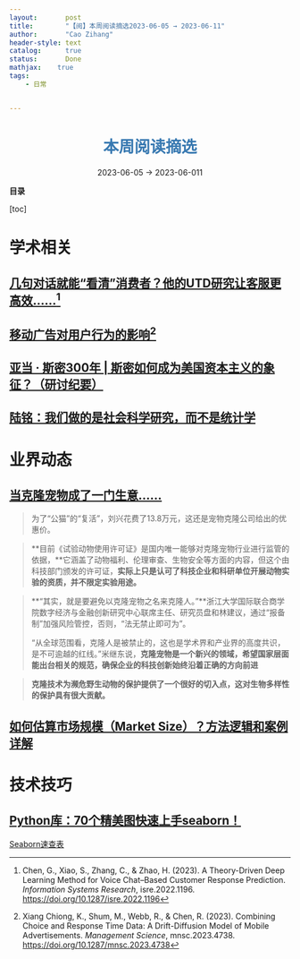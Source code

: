 ```yaml
---
layout:       post
title:        "【阅】本周阅读摘选2023-06-05 → 2023-06-11"
author:       "Cao Zihang"
header-style: text
catalog:      true
status:		  Done
mathjax: 	true
tags:
    - 日常


---
```


# <center><font color="#3879B1">本周阅读摘选</font></center>

<center>2023-06-05 → 2023-06-011</center>

**目录**

[toc]

# 学术相关

##  [几句对话就能“看清”消费者？他的UTD研究让客服更高效......](https://mp.weixin.qq.com/s/E_sIIxfeU8agKDkbhqjSZQ)[^1]



## [移动广告对用户行为的影响](https://mp.weixin.qq.com/s/5kzN6PfWuTFbMQ2k1OwMag)[^2]



## [亚当 · 斯密300年 | 斯密如何成为美国资本主义的象征？（研讨纪要）](https://mp.weixin.qq.com/s/xr-Xt4h6e1RnABDmCcwcsg)



## [陆铭：我们做的是社会科学研究，而不是统计学](https://mp.weixin.qq.com/s/0U8X3uw1NTQzVMKWyfyzWQ)



# 业界动态

## [当克隆宠物成了一门生意……](https://mp.weixin.qq.com/s/LJRmTPkilw8m9KmQBHCyzQ)

> 为了“公猫”的“复活”，刘兴花费了13.8万元，这还是宠物克隆公司给出的优惠价。

> **目前《试验动物使用许可证》是国内唯一能够对克隆宠物行业进行监管的依据，**它涵盖了动物福利、伦理审查、生物安全等方面的内容，但这个由科技部门颁发的许可证，**实际上只是认可了科技企业和科研单位开展动物实验的资质，并不限定实验用途。**

> **“其实，就是要避免以克隆宠物之名来克隆人。”**浙江大学国际联合商学院数字经济与金融创新研究中心联席主任、研究员盘和林建议，通过“报备制”加强风险管控，否则，“法无禁止即可为”。
>
> “从全球范围看，克隆人是被禁止的，这也是学术界和产业界的高度共识，是不可逾越的红线。”米继东说，**克隆宠物是一个新兴的领域，希望国家层面能出台相关的规范，确保企业的科技创新始终沿着正确的方向前进**

> **克隆技术为濒危野生动物的保护提供了一个很好的切入点，这对生物多样性的保护具有很大贡献。**

## [如何估算市场规模（Market Size）？方法逻辑和案例详解](https://www.toutiao.com/article/7238864063537742376/?app=news_article_lite&timestamp=1686108427&use_new_style=1&req_id=2023060711270646A2DEBBD1D6B8A855AD&group_id=7238864063537742376&share_token=6e246864-2348-48c6-beb9-c7097cb2c3fa&source=m_redirect&wid=1686748845212)



# 技术技巧

## [Python库：70个精美图快速上手seaborn！](https://mp.weixin.qq.com/s/UAMZd1-t08ytDseOddBQ8g)

[Seaborn速查表](http://seaborn.pydata.org/examples/different_scatter_variables.html)



[^1]: Chen, G., Xiao, S., Zhang, C., & Zhao, H. (2023). A Theory-Driven Deep Learning Method for Voice Chat–Based Customer Response Prediction. *Information Systems Research*, isre.2022.1196. https://doi.org/10.1287/isre.2022.1196
[^2]: Xiang Chiong, K., Shum, M., Webb, R., & Chen, R. (2023). Combining Choice and Response Time Data: A Drift-Diffusion Model of Mobile Advertisements. *Management Science*, mnsc.2023.4738. https://doi.org/10.1287/mnsc.2023.4738
